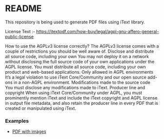 # README #

This repository is being used to generate PDF files using iText library.

License Text :- https://itextpdf.com/how-buy/legal/agpl-gnu-affero-general-public-license

How to use the AGPLv3 license correctly?
The AGPLv3 license comes with a couple of restrictions you should be well aware of.
Disclose and distribute all source code, including your own
You may not deploy it on a network without disclosing the full source code of your own applications under the AGPL license. You must distribute all source code, including your own product and web-based applications.
Only allowed in AGPL environments
It’s a legal violation to use iText Core/Community and our open source add-ons in a non-AGPL environment.
Modifications made to the source code
You must disclose any modifications made to iText.
Producer line and copyright
When using iText Core/Community under AGPL, you must prominently mention iText and include the iText copyright and AGPL license in output file metadata, and also retain the producer line in every PDF that is created or manipulated using iText.


### Examples ###

* [PDF with images](src/main/java/com/whizdm/pdf/generator/example/PdfWithImages.java)
